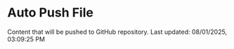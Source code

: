 # Auto Push File

Content that will be pushed to GitHub repository.
Last updated: 08/01/2025, 03:09:25 PM